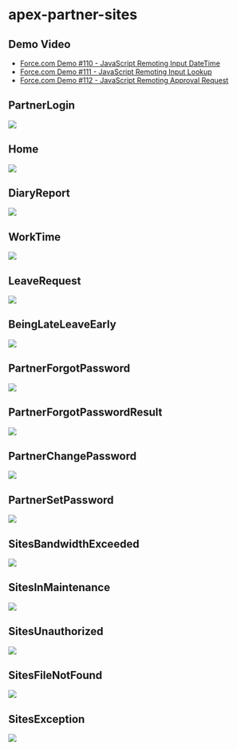 # apex-partner-sites
## Demo Video
- <a href="https://www.youtube.com/watch?v=sJZ_P4To6l8">Force.com Demo #110 - JavaScript Remoting Input DateTime</a>
- <a href="https://www.youtube.com/watch?v=Bue5-_RrX50">Force.com Demo #111 - JavaScript Remoting Input Lookup</a>
- <a href="https://www.youtube.com/watch?v=PwdluptAr-c">Force.com Demo #112 - JavaScript Remoting Approval Request</a>

## PartnerLogin
<img src="http://f.st-hatena.com/images/fotolife/t/tyoshikawa1106/20160216/20160216211754.png" />

## Home
<img src="http://f.st-hatena.com/images/fotolife/t/tyoshikawa1106/20160308/20160308184701.png" />

## DiaryReport
<img src="http://f.st-hatena.com/images/fotolife/t/tyoshikawa1106/20160308/20160308184702.png" />

## WorkTime
<img src="http://f.st-hatena.com/images/fotolife/t/tyoshikawa1106/20160308/20160308184703.png" />

## LeaveRequest
<img src="http://f.st-hatena.com/images/fotolife/t/tyoshikawa1106/20160308/20160308184704.png" />

## BeingLateLeaveEarly
<img src="http://f.st-hatena.com/images/fotolife/t/tyoshikawa1106/20160308/20160308184706.png" />

## PartnerForgotPassword
<img src="http://f.st-hatena.com/images/fotolife/t/tyoshikawa1106/20160308/20160308184707.png" />

## PartnerForgotPasswordResult
<img src="http://f.st-hatena.com/images/fotolife/t/tyoshikawa1106/20160308/20160308184709.png" />

## PartnerChangePassword
<img src="http://f.st-hatena.com/images/fotolife/t/tyoshikawa1106/20160308/20160308184708.png" />

## PartnerSetPassword
<img src="http://f.st-hatena.com/images/fotolife/t/tyoshikawa1106/20160308/20160308184710.png" />

## SitesBandwidthExceeded
<img src="http://f.st-hatena.com/images/fotolife/t/tyoshikawa1106/20160308/20160308185829.png" />

## SitesInMaintenance
<img src="http://f.st-hatena.com/images/fotolife/t/tyoshikawa1106/20160308/20160308185830.png" />

## SitesUnauthorized
<img src="http://f.st-hatena.com/images/fotolife/t/tyoshikawa1106/20160308/20160308190308.png" />

## SitesFileNotFound
<img src="http://f.st-hatena.com/images/fotolife/t/tyoshikawa1106/20160308/20160308190412.png" />

## SitesException
<img src="http://f.st-hatena.com/images/fotolife/t/tyoshikawa1106/20160308/20160308185832.png" />
